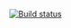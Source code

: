 [![Build status](https://ci.appveyor.com/api/projects/status/5lofpperhgsk56rd?svg=true)](https://ci.appveyor.com/project/komisuomi/aqa-2-api-ci)